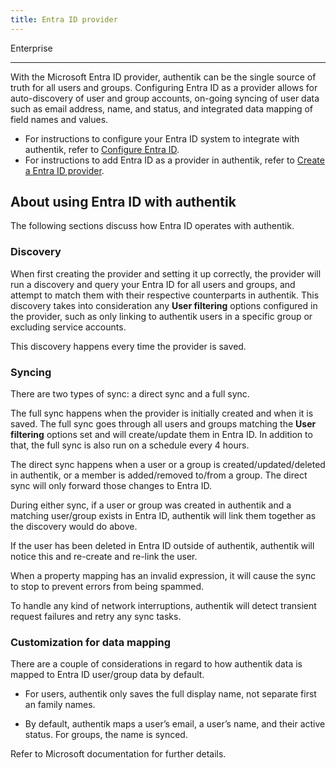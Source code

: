```yaml
---
title: Entra ID provider
---
```


<span class="badge badge--primary">Enterprise</span>

---

With the Microsoft Entra ID provider, authentik can be the single source of truth for all users and groups. Configuring Entra ID as a provider allows for auto-discovery of user and group accounts, on-going syncing of user data such as email address, name, and status, and integrated data mapping of field names and values.

-   For instructions to configure your Entra ID system to integrate with authentik, refer to [Configure Entra ID](./setup-entra).
-   For instructions to add Entra ID as a provider in authentik, refer to [Create a Entra ID provider](./add-entra-provider).

## About using Entra ID with authentik

The following sections discuss how Entra ID operates with authentik.

### Discovery

When first creating the provider and setting it up correctly, the provider will run a discovery and query your Entra ID for all users and groups, and attempt to match them with their respective counterparts in authentik. This discovery takes into consideration any **User filtering** options configured in the provider, such as only linking to authentik users in a specific group or excluding service accounts.

This discovery happens every time the provider is saved.

### Syncing

There are two types of sync: a direct sync and a full sync.

The full sync happens when the provider is initially created and when it is saved. The full sync goes through all users and groups matching the **User filtering** options set and will create/update them in Entra ID. In addition to that, the full sync is also run on a schedule every 4 hours.

The direct sync happens when a user or a group is created/updated/deleted in authentik, or a member is added/removed to/from a group. The direct sync will only forward those changes to Entra ID.

During either sync, if a user or group was created in authentik and a matching user/group exists in Entra ID, authentik will link them together as the discovery would do above.

If the user has been deleted in Entra ID outside of authentik, authentik will notice this and re-create and re-link the user.

When a property mapping has an invalid expression, it will cause the sync to stop to prevent errors from being spammed.

To handle any kind of network interruptions, authentik will detect transient request failures and retry any sync tasks.

### Customization for data mapping

There are a couple of considerations in regard to how authentik data is mapped to Entra ID user/group data by default.

-   For users, authentik only saves the full display name, not separate first an family names.

-   By default, authentik maps a user’s email, a user’s name, and their active status. For groups, the name is synced.

Refer to Microsoft documentation for further details.
